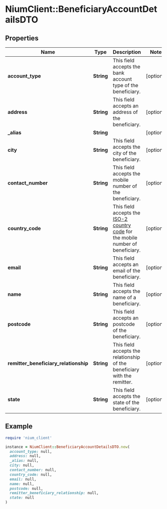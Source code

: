 # NiumClient::BeneficiaryAccountDetailsDTO

## Properties

| Name | Type | Description | Notes |
| ---- | ---- | ----------- | ----- |
| **account_type** | **String** | This field accepts the bank account type of the beneficiary. | [optional] |
| **address** | **String** | This field accepts an address of the beneficiary. | [optional] |
| **_alias** | **String** |  | [optional] |
| **city** | **String** | This field accepts the city of the beneficiary. | [optional] |
| **contact_number** | **String** | This field accepts the mobile number of the beneficiary. | [optional] |
| **country_code** | **String** | This field accepts the [ISO-2 country code](https://docs.nium.com/apis/docs/currency-and-country-codes) for the mobile number of beneficiary. | [optional] |
| **email** | **String** | This field accepts an email of the beneficiary. | [optional] |
| **name** | **String** | This field accepts the name of a beneficiary. | [optional] |
| **postcode** | **String** | This field accepts an postcode of the beneficiary. | [optional] |
| **remitter_beneficiary_relationship** | **String** | This field accepts the relationship of the beneficiary with the remitter. | [optional] |
| **state** | **String** | This field accepts the state of the beneficiary. | [optional] |

## Example

```ruby
require 'nium_client'

instance = NiumClient::BeneficiaryAccountDetailsDTO.new(
  account_type: null,
  address: null,
  _alias: null,
  city: null,
  contact_number: null,
  country_code: null,
  email: null,
  name: null,
  postcode: null,
  remitter_beneficiary_relationship: null,
  state: null
)
```


